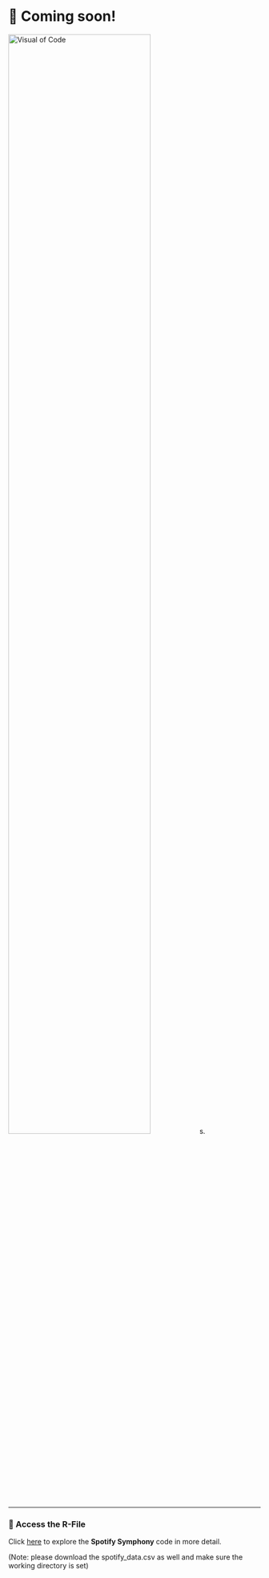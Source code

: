 # 🎵 Coming soon!

<img src="../Media/SS_Run.gif" alt="Visual of Code" width="75%" />
s.

---
### 📂 Access the R-File  

Click [here](./Spotify%20Symphony.R) to explore the **Spotify Symphony** code in more detail.  


(Note: please download the spotify_data.csv as well and make sure the working directory is set)

